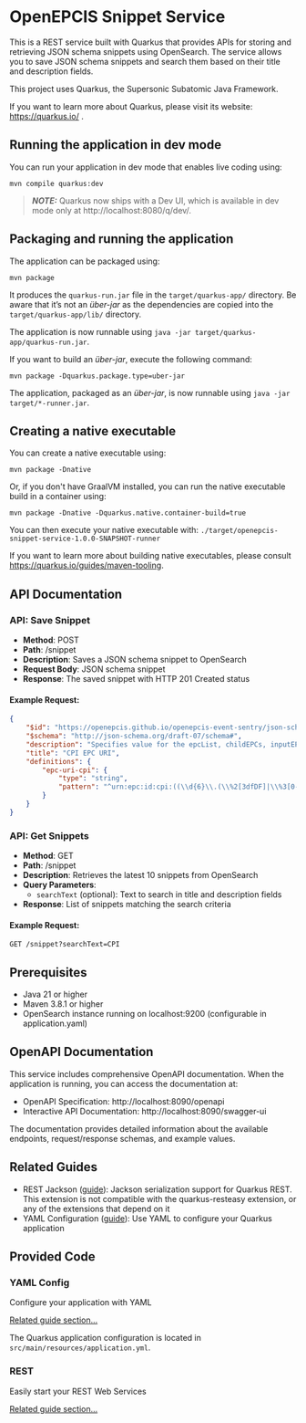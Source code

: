 # OpenEPCIS Snippet Service

This is a REST service built with Quarkus that provides APIs for storing and retrieving JSON schema snippets using OpenSearch. The service allows you to save JSON schema snippets and search them based on their title and description fields.

This project uses Quarkus, the Supersonic Subatomic Java Framework.

If you want to learn more about Quarkus, please visit its website: https://quarkus.io/ .

## Running the application in dev mode

You can run your application in dev mode that enables live coding using:
```shell script
mvn compile quarkus:dev
```

> **_NOTE:_**  Quarkus now ships with a Dev UI, which is available in dev mode only at http://localhost:8080/q/dev/.

## Packaging and running the application

The application can be packaged using:
```shell script
mvn package
```
It produces the `quarkus-run.jar` file in the `target/quarkus-app/` directory.
Be aware that it’s not an _über-jar_ as the dependencies are copied into the `target/quarkus-app/lib/` directory.

The application is now runnable using `java -jar target/quarkus-app/quarkus-run.jar`.

If you want to build an _über-jar_, execute the following command:
```shell script
mvn package -Dquarkus.package.type=uber-jar
```

The application, packaged as an _über-jar_, is now runnable using `java -jar target/*-runner.jar`.

## Creating a native executable

You can create a native executable using: 
```shell script
mvn package -Dnative
```

Or, if you don't have GraalVM installed, you can run the native executable build in a container using: 
```shell script
mvn package -Dnative -Dquarkus.native.container-build=true
```

You can then execute your native executable with: `./target/openepcis-snippet-service-1.0.0-SNAPSHOT-runner`

If you want to learn more about building native executables, please consult https://quarkus.io/guides/maven-tooling.

## API Documentation

### API: Save Snippet

- **Method**: POST
- **Path**: /snippet
- **Description**: Saves a JSON schema snippet to OpenSearch
- **Request Body**: JSON schema snippet
- **Response**: The saved snippet with HTTP 201 Created status

#### Example Request:
```json
{
    "$id": "https://openepcis.github.io/openepcis-event-sentry/json-schema-epcis-snippets/epc-uri-cpi-0.1.0.json",
    "$schema": "http://json-schema.org/draft-07/schema#",
    "description": "Specifies value for the epcList, childEPCs, inputEPCList, outputEPCList, or parentID field, expressed as a Component / Part Identifier (CPI) in EPC URI (URN) format, relevant for automotive and technical industries.",
    "title": "CPI EPC URI",
    "definitions": {
        "epc-uri-cpi": {
            "type": "string",
            "pattern": "^urn:epc:id:cpi:((\\d{6}\\.(\\%2[3dfDF]|\\%3[0-9]|\\%4[1-9A-Fa-f]|\\%5[0-9Aa]|[0-9A-Z-]){1,24})|(\\d{7}\\.(\\%2[3dfDF]|\\%3[0-9]|\\%4[1-9A-Fa-f]|\\%5[0-9Aa]|[0-9A-Z-]){1,23})|(\\d{8}\\.(\\%2[3dfDF]|\\%3[0-9]|\\%4[1-9A-Fa-f]|\\%5[0-9Aa]|[0-9A-Z-]){1,22})|(\\d{9}\\.(\\%2[3dfDF]|\\%3[0-9]|\\%4[1-9A-Fa-f]|\\%5[0-9Aa]|[0-9A-Z-]){1,21})|(\\d{10}\\.(\\%2[3dfDF]|\\%3[0-9]|\\%4[1-9A-Fa-f]|\\%5[0-9Aa]|[0-9A-Z-]){1,20})|(\\d{11}\\.(\\%2[3dfDF]|\\%3[0-9]|\\%4[1-9A-Fa-f]|\\%5[0-9Aa]|[0-9A-Z-]){1,19})|(\\d{12}\\.(\\%2[3dfDF]|\\%3[0-9]|\\%4[1-9A-Fa-f]|\\%5[0-9Aa]|[0-9A-Z-]){1,18}))\\.[\\d]{1,12}$"
        }
    }
}
```

### API: Get Snippets

- **Method**: GET
- **Path**: /snippet
- **Description**: Retrieves the latest 10 snippets from OpenSearch
- **Query Parameters**: 
  - `searchText` (optional): Text to search in title and description fields
- **Response**: List of snippets matching the search criteria

#### Example Request:
```
GET /snippet?searchText=CPI
```

## Prerequisites

- Java 21 or higher
- Maven 3.8.1 or higher
- OpenSearch instance running on localhost:9200 (configurable in application.yaml)

## OpenAPI Documentation

This service includes comprehensive OpenAPI documentation. When the application is running, you can access the documentation at:

- OpenAPI Specification: http://localhost:8090/openapi
- Interactive API Documentation: http://localhost:8090/swagger-ui

The documentation provides detailed information about the available endpoints, request/response schemas, and example values.

## Related Guides

- REST Jackson ([guide](https://quarkus.io/guides/rest#json-serialisation)): Jackson serialization support for Quarkus REST. This extension is not compatible with the quarkus-resteasy extension, or any of the extensions that depend on it
- YAML Configuration ([guide](https://quarkus.io/guides/config-yaml)): Use YAML to configure your Quarkus application

## Provided Code

### YAML Config

Configure your application with YAML

[Related guide section...](https://quarkus.io/guides/config-reference#configuration-examples)

The Quarkus application configuration is located in `src/main/resources/application.yml`.

### REST

Easily start your REST Web Services

[Related guide section...](https://quarkus.io/guides/getting-started-reactive#reactive-jax-rs-resources)
